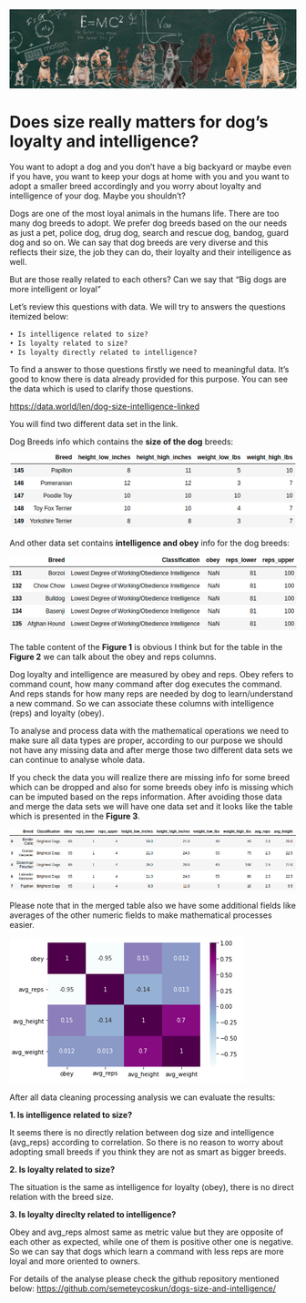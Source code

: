 <img src="dogs_intelligence.png" alt="hi" class="inline"/>

# Does size really matters for dog’s loyalty and intelligence?

You want to adopt a dog and you don’t have a big backyard or maybe even if you have, you want to keep your dogs at home with you and you want to adopt a smaller breed accordingly and you worry about loyalty and intelligence of your dog. Maybe you shouldn’t?

Dogs are one of the most loyal animals in the humans life. There are too many dog breeds to adopt. We prefer dog breeds based on the our needs as just a pet, police dog, drug dog, search and rescue dog, bandog, guard dog and so on. We can say that dog breeds are very diverse and this reflects their size, the job they can do, their loyalty and their intelligence as well. 

But are those really related to each others? Can we say that “Big dogs are more intelligent or loyal”

Let’s review this questions with data. We will try to answers the questions itemized below:

    • Is intelligence related to size?
    • Is loyalty related to size?
    • Is loyalty directly related to intelligence?


To find a answer to those questions firstly we need to meaningful data. It’s good to know there is data already provided for this purpose. You can see the data which is used to clarify those questions.

https://data.world/len/dog-size-intelligence-linked

You will find two different data set in the link.

Dog Breeds info which contains the **size of the dog** breeds:


<img src="figure_1.png" alt="hi" class="inline"/>

And other data set contains **intelligence and obey** info for the dog breeds:

<img src="figure_2.png" alt="hi" class="inline"/>

The table content of the **Figure 1** is obvious I think but for the table in the **Figure 2** we can talk about the obey and reps columns.

Dog loyalty and intelligence are measured by obey and reps. Obey refers to command count, how many command after dog executes the command. And reps stands for how many reps are needed by dog to learn/understand a new command. So we can associate these columns with intelligence (reps) and loyalty (obey). 

To analyse and process data with the mathematical operations we need to make sure all data types are proper, according to our purpose we should not have any missing data and after merge those two different data sets we can continue to analyse whole data.

If you check the data you will realize there are missing info for some breed which can be dropped and also for some breeds obey info is missing which can be imputed based on the reps information. After avoiding those data and merge the data sets we will have one data set and it looks like the table which is presented in the **Figure 3**.

<img src="figure_3.png" alt="hi" class="inline"/>

Please note that in the merged table also we have some additional fields like averages of the other numeric fields to make mathematical processes easier.

<img src="figure_4.png" alt="hi" class="inline"/>

After all data cleaning processing analysis we can evaluate the results:

**1. Is intelligence related to size?**

It seems there is no directly relation between dog size and intelligence (avg_reps) according to correlation. So there is no reason to worry about adopting small breeds if you think they are not as smart as bigger breeds.

**2. Is loyalty related to size?**

The situation is the same as intelligence for loyalty (obey), there is no direct relation with the breed size.

**3. Is loyalty direclty related to intelligence?**

Obey and avg_reps almost same as metric value but they are opposite of each other as expected, while one of them is positive other one is negative. So we can say that dogs which learn a command with less reps are more loyal and more oriented to owners.

For details of the analyse please check the github repository mentioned below:
https://github.com/semeteycoskun/dogs-size-and-intelligence/


